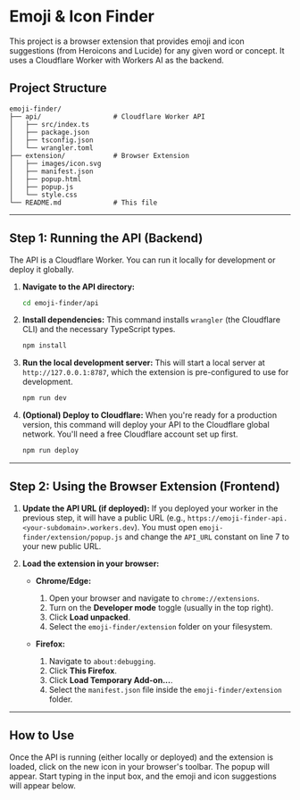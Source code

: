 # Emoji & Icon Finder

This project is a browser extension that provides emoji and icon suggestions (from Heroicons and Lucide) for any given word or concept. It uses a Cloudflare Worker with Workers AI as the backend.

## Project Structure

```
emoji-finder/
├── api/                  # Cloudflare Worker API
│   ├── src/index.ts
│   ├── package.json
│   ├── tsconfig.json
│   └── wrangler.toml
├── extension/            # Browser Extension
│   ├── images/icon.svg
│   ├── manifest.json
│   ├── popup.html
│   ├── popup.js
│   └── style.css
└── README.md             # This file
```

---

## Step 1: Running the API (Backend)

The API is a Cloudflare Worker. You can run it locally for development or deploy it globally.

1.  **Navigate to the API directory:**
    ```bash
    cd emoji-finder/api
    ```

2.  **Install dependencies:**
    This command installs `wrangler` (the Cloudflare CLI) and the necessary TypeScript types.
    ```bash
    npm install
    ```

3.  **Run the local development server:**
    This will start a local server at `http://127.0.0.1:8787`, which the extension is pre-configured to use for development.
    ```bash
    npm run dev
    ```

4.  **(Optional) Deploy to Cloudflare:**
    When you're ready for a production version, this command will deploy your API to the Cloudflare global network. You'll need a free Cloudflare account set up first.
    ```bash
    npm run deploy
    ```

---

## Step 2: Using the Browser Extension (Frontend)

1.  **Update the API URL (if deployed):**
    If you deployed your worker in the previous step, it will have a public URL (e.g., `https://emoji-finder-api.<your-subdomain>.workers.dev`). You must open `emoji-finder/extension/popup.js` and change the `API_URL` constant on line 7 to your new public URL.

2.  **Load the extension in your browser:**

    *   **Chrome/Edge:**
        1.  Open your browser and navigate to `chrome://extensions`.
        2.  Turn on the **Developer mode** toggle (usually in the top right).
        3.  Click **Load unpacked**.
        4.  Select the `emoji-finder/extension` folder on your filesystem.

    *   **Firefox:**
        1.  Navigate to `about:debugging`.
        2.  Click **This Firefox**.
        3.  Click **Load Temporary Add-on...**.
        4.  Select the `manifest.json` file inside the `emoji-finder/extension` folder.

---

## How to Use

Once the API is running (either locally or deployed) and the extension is loaded, click on the new icon in your browser's toolbar. The popup will appear. Start typing in the input box, and the emoji and icon suggestions will appear below.
